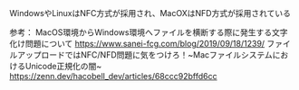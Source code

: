 WindowsやLinuxはNFC方式が採用され、MacOXはNFD方式が採用されている

参考：
MacOS環境からWindows環境へファイルを横断する際に発生する文字化け問題について
https://www.sanei-fcg.com/blog/2019/09/18/1239/
ファイルアップロードではNFC/NFD問題に気をつけろ！~MacファイルシステムにおけるUnicode正規化の闇~
https://zenn.dev/hacobell_dev/articles/68ccc92bffd6cc